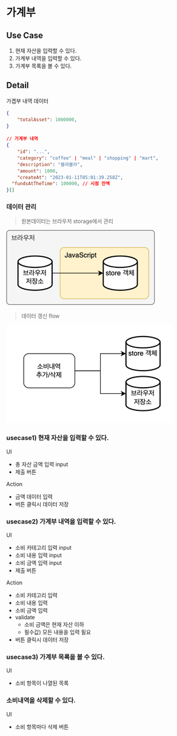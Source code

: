 # 가계부

## Use Case

1. 현재 자산을 입력할 수 있다.
2. 가계부 내역을 입력할 수 있다.
3. 가계부 목록을 볼 수 있다.

## Detail

가곕부 내역 데이터

```json
{
	"totalAsset": 1000000,
}

// 가계부 내역
{
	"id": "...",
	"category": "coffee" | "meal" | "shopping" | "mart",
	"description": "블라블라",
	"amount": 1000,
	"createAt": "2023-01-11T05:01:39.258Z",
  "fundsAtTheTime": 100000, // 시점 잔액
}[]
```

### 데이터 관리

> 원본데이터는 브라우저 storage에서 관리

![load](./docs/load.png)

> 데이터 갱신 flow

![load](./docs/update-data.png)

### usecase1) 현재 자산을 입력할 수 있다.

UI

- 총 자산 금액 입력 input
- 제출 버튼

Action

- 금액 데이터 입력
- 버튼 클릭시 데이터 저장

### usecase2) 가계부 내역을 입력할 수 있다.

UI

- 소비 카테고리 입력 input
- 소비 내용 입력 input
- 소비 금액 입력 input
- 제출 버튼

Action

- 소비 카테고리 입력
- 소비 내용 입력
- 소비 금액 입력
- validate
  - 소비 금액은 현재 자산 이하
  - 필수값) 모든 내용을 입력 필요
- 버튼 클릭시 데이터 저장

### usecase3) 가계부 목록을 볼 수 있다.

UI

- 소비 항목이 나열된 목록

### 소비내역을 삭제할 수 있다.

UI

- 소비 항목마다 삭제 버튼
